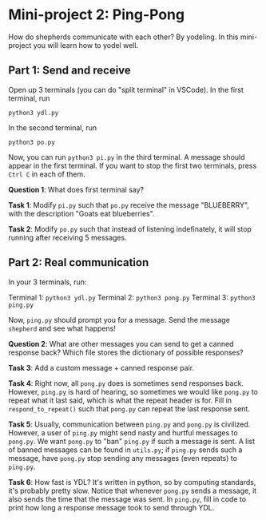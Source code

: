 # Mini-project 2: Ping-Pong

How do shepherds communicate with each other? By yodeling. In this mini-project you will learn how to yodel well.


## Part 1: Send and receive

Open up 3 terminals (you can do "split terminal" in VSCode). In the first terminal, run
```
python3 ydl.py
```
In the second terminal, run
```
python3 po.py
```
Now, you can run `python3 pi.py` in the third terminal. A message should appear in the first terminal. 
If you want to stop the first two terminals, press `Ctrl C` in each of them.

__Question 1__: What does first terminal say?

__Task 1__: Modify `pi.py` such that `po.py` receive the message "BLUEBERRY", with the description "Goats eat blueberries".

__Task 2__: Modify `po.py` such that instead of listening indefinately, it will stop running after receiving 5 messages.


## Part 2: Real communication

In your 3 terminals, run:

Terminal 1: `python3 ydl.py`
Terminal 2: `python3 pong.py`
Terminal 3: `python3 ping.py`

Now, `ping.py` should prompt you for a message. Send the message `shepherd` and see what happens!

__Question 2__: What are other messages you can send to get a canned response back? Which file stores the dictionary of possible responses?

__Task 3__: Add a custom message + canned response pair.

__Task 4__: Right now, all `pong.py` does is sometimes send responses back. However, `ping.py` is hard of hearing, so sometimes we would like `pong.py` to repeat what it last said, which is what the repeat header is for. Fill in `respond_to_repeat()` such that `pong.py` can repeat the last response sent.

__Task 5__: Usually, communication between `ping.py` and `pong.py` is civilized. However, a user of `ping.py` might send nasty and hurtful messages to `pong.py`. We want `pong.py` to "ban" `ping.py` if such a message is sent. A list of banned messages can be found in `utils.py`; if `ping.py` sends such a message, have `pong.py` stop sending any messages (even repeats) to `ping.py`.

__Task 6__: How fast is YDL? It's written in python, so by computing standards, it's probably pretty slow. Notice that whenever `pong.py` sends a message, it also sends the time that the message was sent. In `ping.py`, fill in code to print how long a response message took to send through YDL.



